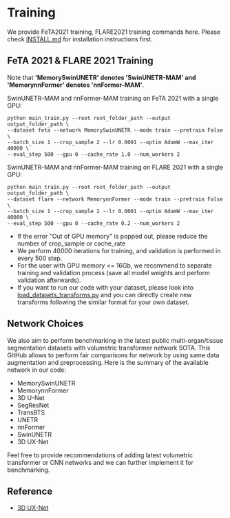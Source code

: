 # Training

We provide FeTA2021 training, FLARE2021 training commands here.
Please check [INSTALL.md](INSTALL.md) for installation instructions first.

## FeTA 2021 & FLARE 2021 Training
Note that **'MemorySwinUNETR' denotes 'SwinUNETR-MAM' and 'MemorynnFormer' denotes 'nnFormer-MAM'**.

SwinUNETR-MAM and nnFormer-MAM training on FeTA 2021 with a single GPU:
```
python main_train.py --root root_folder_path --output output_folder_path \
--dataset feta --network MemorySwinUNETR --mode train --pretrain False \
--batch_size 1 --crop_sample 2 --lr 0.0001 --optim AdamW --max_iter 40000 \ 
--eval_step 500 --gpu 0 --cache_rate 1.0 --num_workers 2
```

SwinUNETR-MAM and nnFormer-MAM training on FLARE 2021 with a single GPU:
```
python main_train.py --root root_folder_path --output output_folder_path \
--dataset flare --network MemorynnFormer --mode train --pretrain False \
--batch_size 1 --crop_sample 2 --lr 0.0001 --optim AdamW --max_iter 40000 \ 
--eval_step 500 --gpu 0 --cache_rate 0.2 --num_workers 2
```

- If the error "Out of GPU memory" is popped out, please reduce the number of crop_sample or cache_rate 
- We perform 40000 iterations for training, and validation is performed in every 500 step.
- For the user with GPU memory <= 16Gb, we recommend to separate training and validation process (save all model weights and perform validation afterwards).
- If you want to run our code with your dataset, please look into [load_datasets_transforms.py](load_datasets_transforms.py) and you can directly create new transforms following the similar format for your own dataset. 



## Network Choices
We also aim to perform benchmarking in the latest public multi-organ/tissue segmentation datasets with volumetric transformer network SOTA. This GitHub allows to perform fair comparisons for network by using same data augmentation and preprocessing. Here is the summary of the available network in our code:
- MemorySwinUNETR
- MemorynnFormer
- 3D U-Net
- SegResNet
- TransBTS
- UNETR
- nnFormer
- SwinUNETR
- 3D UX-Net

Feel free to provide recommendations of adding latest volumetric transformer or CNN networks and we can further implement it for benchmarking.

## Reference 
* [3D UX-Net](https://github.com/MASILab/3DUX-Net)

